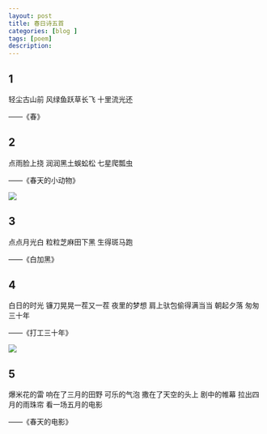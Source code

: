 ```yaml
---
layout: post
title: 春日诗五首
categories: [blog ]
tags: [poem]
description: 
---
```


## 1
轻尘古山前
风绿鱼跃草长飞
十里流光还

——《春》

## 2
点雨脸上挠
润润黑土蜈蚣松
七星爬瓢虫

——《春天的小动物》

![](https://static.openmindclub.com/诗五首.jpeg)


## 3
点点月光白
粒粒芝麻田下黑
生得斑马跑

——《白加黑》

## 4
白日的时光
镰刀晃晃一茬又一茬
夜里的梦想
肩上驮包偷得满当当
朝起夕落
匆匆三十年

——《打工三十年》

![](https://static.openmindclub.com/诗五首.jpeg)

## 5
爆米花的雷
响在了三月的田野
可乐的气泡
撒在了天空的头上
剧中的帷幕
拉出四月的雨珠帘
看一场五月的电影

——《春天的电影》